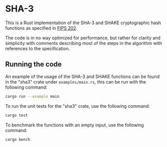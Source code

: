 # SHA-3

This is a Rust implementation of the SHA-3 and SHAKE cryptographic hash functions as specified in [FIPS 202](https://nvlpubs.nist.gov/nistpubs/FIPS/NIST.FIPS.202.pdf).

The code is in no way optimized for performance, but rather for clarity and simplicity with comments describing most of the steps in the algorithm with references to the specification.

## Running the code

An example of the usage of the SHA-3 and SHAKE functions can be found in the "sha3" crate under `examples/main.rs`, this can be run with the following command:

```bash
cargo run --example main
```

To run the unit tests for the "sha3" crate, use the following command:

```bash
cargo test
```

To benchmark the functions with an empty input, use the following command:

```bash
cargo bench
```
